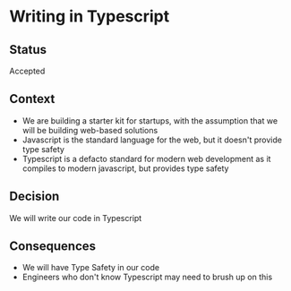 # Writing in Typescript

## Status

Accepted

## Context

- We are building a starter kit for startups, with the assumption that we will be building web-based solutions
- Javascript is the standard language for the web, but it doesn't provide type safety
- Typescript is a defacto standard for modern web development as it compiles to modern javascript, but provides type safety

## Decision

We will write our code in Typescript

## Consequences

- We will have Type Safety in our code
- Engineers who don't know Typescript may need to brush up on this

